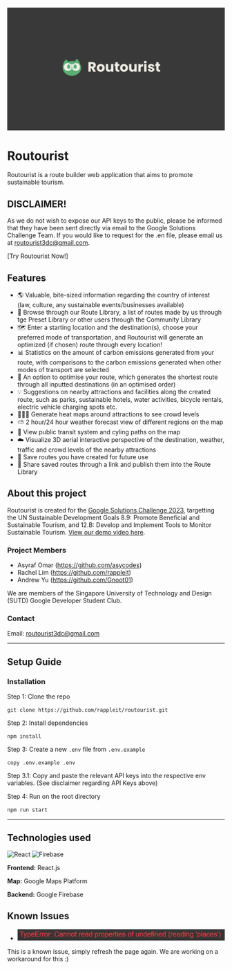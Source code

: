 ![Routourist Banner](public/assets/githubBanner.png)

# Routourist
Routourist is a route builder web application that aims to promote sustainable tourism. 

## DISCLAIMER!
As we do not wish to expose our API keys to the public, please be informed that they have been sent directly via email to the Google Solutions Challenge Team. If you would like to request for the .en file, please email us at [routourist3dc@gmail.com](mailto:routourist3dc@gmail.com). 

[Try Routourist Now!] 

## Features
- 🌎 Valuable, bite-sized information regarding the country of interest (law, culture, any sustainable events/businesses available)
- 🔎 Browse through our Route Library, a list of routes made by us through tge Preset Library or other users through the Community Library
- 🗺️ Enter a starting location and the destination(s), choose your preferred mode of transportation, and Routourist will generate an optimized (if chosen) route through every location!
- 📊 Statistics on the amount of carbon emissions generated from your route, with comparisons to the carbon emissions generated when other modes of transport are selected
- 📍 An option to optimise your route, which generates the shortest route through all inputted destinations (in an optimised order)
- 💡 Suggestions on nearby attractions and facilities along the created route, such as parks, sustainable hotels, water activities, bicycle rentals, electric vehicle charging spots etc.
- 🧑‍🤝‍🧑 Generate heat maps around attractions to see crowd levels
- ⛅ 2 hour/24 hour weather forecast view of different regions on the map
- 🚴 View public transit system and cyling paths on the map
- ☁️ Visualize 3D aerial interactive perspective of the destination, weather, traffic and crowd levels of the nearby attractions
- 💾 Save routes you have created for future use
- 📃 Share saved routes through a link and publish them into the Route Library

## About this project
Routourist is created for the [Google Solutions Challenge 2023](https://developers.google.com/community/gdsc-solution-challenge), targetting the UN Sustainable Development Goals 8.9: Promote Beneficial and Sustainable Tourism, and 12.B: Develop and Implement Tools to Monitor Sustainable Tourism. [View our demo video here](https://www.youtube.com/watch?v=CohbHAdULBE).

### Project Members
- Asyraf Omar (https://github.com/asycodes)
- Rachel Lim (https://github.com/rappleit)
- Andrew Yu (https://github.com/Gnoot01)

We are members of the Singapore University of Technology and Design (SUTD) Google Developer Student Club.

### Contact
Email: [routourist3dc@gmail.com](mailto:routourist3dc@gmail.com)

---
## Setup Guide

### Installation

Step 1: Clone the repo
```
git clone https://github.com/rappleit/routourist.git
```
Step 2: Install dependencies
```
npm install
```
Step 3: Create a new `.env` file from `.env.example`
```
copy .env.example .env
```
Step 3.1: Copy and paste the relevant API keys into the respective env variables. (See disclaimer regarding API Keys above)

Step 4: Run on the root directory
```
npm run start
```
---
## Technologies used

![React](https://img.shields.io/badge/react-%2320232a.svg?style=for-the-badge&logo=react&logoColor=%2361DAFB) ![Firebase](https://img.shields.io/badge/firebase-%23039BE5.svg?style=for-the-badge&logo=firebase)


**Frontend:** React.js

**Map:** Google Maps Platform

**Backend:** Google Firebase

## Known Issues
- ![Known Issue](public/assets/knownIssue.png)

This is a known issue, simply refresh the page again. We are working on a workaround for this :)
